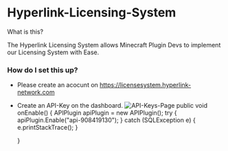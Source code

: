 # Hyperlink-Licensing-System

What is this?

The Hyperlink Licensing System allows Minecraft Plugin Devs to implement our Licensing System with Ease.


### How do I set this up?

- Please create an acocunt on https://licensesystem.hyperlink-network.com
- Create an API-Key on the dashboard. 
![API-Keys-Page](https://user-images.githubusercontent.com/71306750/138485996-469d5113-9ff5-42bb-a457-ae0f6022b177.png)
        public void onEnable() {
         APIPlugin apiPlugin = new APIPlugin();
         try {
              apiPlugin.Enable("api-908419130");
            } catch (SQLException e) {
              e.printStackTrace();
          }

    }
